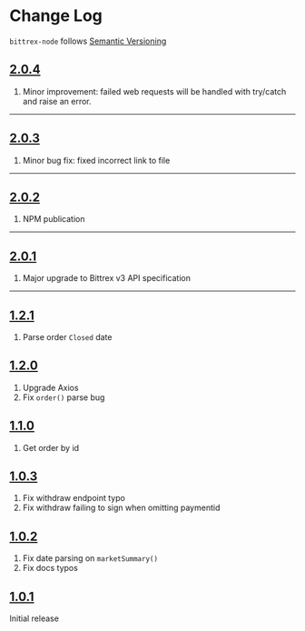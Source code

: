 Change Log
==========

`bittrex-node` follows [Semantic Versioning](http://semver.org/)

## [2.0.4](https://github.com/libertas-primordium/bittrex-rest-client/releases/tag/2.0.4)
1. Minor improvement: failed web requests will be handled with try/catch and raise an error.

---

## [2.0.3](https://github.com/libertas-primordium/bittrex-rest-client/releases/tag/2.0.3)
1. Minor bug fix: fixed incorrect link to file

---

## [2.0.2](https://github.com/libertas-primordium/bittrex-rest-client/releases/tag/2.0.2)
1. NPM publication

---

## [2.0.1](https://github.com/libertas-primordium/bittrex-rest-client/releases/tag/2.0.1)
1. Major upgrade to Bittrex v3 API specification

---

## [1.2.1](https://github.com/AndrewBarba/bittrex-node/releases/tag/1.2.1)

1. Parse order `Closed` date

## [1.2.0](https://github.com/AndrewBarba/bittrex-node/releases/tag/1.2.0)

1. Upgrade Axios
2. Fix `order()` parse bug

## [1.1.0](https://github.com/AndrewBarba/bittrex-node/releases/tag/1.1.0)

1. Get order by id

## [1.0.3](https://github.com/AndrewBarba/bittrex-node/releases/tag/1.0.3)

1. Fix withdraw endpoint typo
2. Fix withdraw failing to sign when omitting paymentid

## [1.0.2](https://github.com/AndrewBarba/bittrex-node/releases/tag/1.0.2)

1. Fix date parsing on `marketSummary()`
2. Fix docs typos

## [1.0.1](https://github.com/AndrewBarba/bittrex-node/releases/tag/1.0.1)

Initial release
